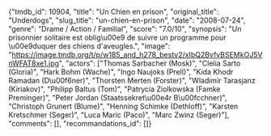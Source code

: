 {"tmdb_id": 10904, "title": "Un Chien en prison", "original_title": "Underdogs", "slug_title": "un-chien-en-prison", "date": "2008-07-24", "genre": "Drame / Action / Familial", "score": "7.0/10", "synopsis": "Un prisonnier solitaire est oblig\u00e9 de suivre un programme pour \u00e9duquer des chiens d'aveugles.", "image": "https://image.tmdb.org/t/p/w185_and_h278_bestv2/xIbQ2BvfvBSEMkOJ5VnWFAT8xe1.jpg", "actors": ["Thomas Sarbacher (Mosk)", "Clelia Sarto (Gloria)", "Hark Bohm (Wache)", "Ingo Naujoks (Prell)", "Kida Khodr Ramadan (D\u00f6ner)", "Thorsten Merten (Forster)", "Wladimir Tarasjanz (Kiriakov)", "Philipp Baltus (Tom)", "Patrycia Ziolkowska (Famke Preminger)", "Peter Jordan (Staatssekret\u00e4r B\u00fcchner)", "Christoph Grunert (Blume)", "Henning Schimke (Dethloff)", "Karsten Kretschmer (Seger)", "Luca Maric (Paco)", "Marc Zwinz (Seger)"], "comments": [], "recommandations_id": []}
